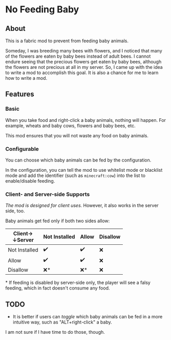 # No Feeding Baby

## About
This is a fabric mod to prevent from feeding baby animals.

Someday, I was breeding many bees with flowers,
and I noticed that many of the flowers are eaten by baby bees instead of adult bees.
I cannot endure seeing that the precious flowers get eaten by baby bees,
although the flowers are not precious at all in my server.
So, I came up with the idea to write a mod to accomplish this goal.
It is also a chance for me to learn how to write a mod.

## Features

### Basic
When you take food and right-click a baby animals, nothing will happen.
For example, wheats and baby cows, flowers and baby bees, etc.

This mod ensures that you will not waste any food on baby animals.

### Configurable
You can choose which baby animals can be fed by the configuration.

In the configuration, you can tell the mod to use whitelist mode or blacklist mode
and add the identifier (such as `minecraft:cow`) into the list to enable/disable
feeding.

### Client- and Server-side Supports
*The mod is designed for client uses.*
However, it also works in the server side, too.

Baby animals get fed only if both two sides allow:

| Client→<br>↓Server | Not Installed  | Allow | Disallow |
|--------------------|----------------|-------|----------|
| Not Installed      | ✔️ | ✔️ | ❌ |
| Allow              | ✔️ | ✔️ | ❌ |
| Disallow           | ❌\* | ❌\* | ❌ |

\* If feeding is disabled by server-side only,
the player will see a falsy feeding,
which in fact doesn't consume any food.

## TODO
- It is better if users can *toggle* which baby animals can be fed in a more intuitive way,
	such as "ALT+right-click" a baby.

I am not sure if I have time to do those, though.
